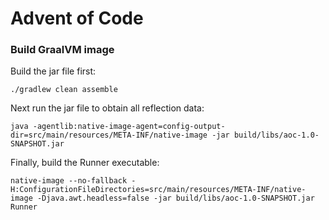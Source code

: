 # Advent of Code

### Build GraalVM image
Build the jar file first:
```
./gradlew clean assemble
```

Next run the jar file to obtain all reflection data:
```
java -agentlib:native-image-agent=config-output-dir=src/main/resources/META-INF/native-image -jar build/libs/aoc-1.0-SNAPSHOT.jar
```

Finally, build the Runner executable:
```
native-image --no-fallback -H:ConfigurationFileDirectories=src/main/resources/META-INF/native-image -Djava.awt.headless=false -jar build/libs/aoc-1.0-SNAPSHOT.jar Runner
```
